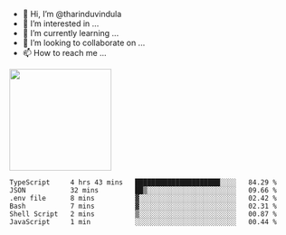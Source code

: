 - 👋 Hi, I’m @tharinduvindula
- 👀 I’m interested in ...
- 🌱 I’m currently learning ...
- 💞️ I’m looking to collaborate on ...
- 📫 How to reach me ...

<!---
tharinduvindula/tharinduvindula is a ✨ special ✨ repository because its `README.md` (this file) appears on your GitHub profile.
You can click the Preview link to take a look at your changes.
--->

<img height="180em" src="https://github-readme-stats.vercel.app/api?username=tharinduvindula&show_icons=true&hide_border=false&&count_private=true&include_all_commits=true" />


<!--START_SECTION:waka-->

```text
TypeScript     4 hrs 43 mins   █████████████████████░░░░   84.29 %
JSON           32 mins         ██▒░░░░░░░░░░░░░░░░░░░░░░   09.66 %
.env file      8 mins          ▓░░░░░░░░░░░░░░░░░░░░░░░░   02.42 %
Bash           7 mins          ▓░░░░░░░░░░░░░░░░░░░░░░░░   02.31 %
Shell Script   2 mins          ▒░░░░░░░░░░░░░░░░░░░░░░░░   00.87 %
JavaScript     1 min           ░░░░░░░░░░░░░░░░░░░░░░░░░   00.44 %
```

<!--END_SECTION:waka-->
